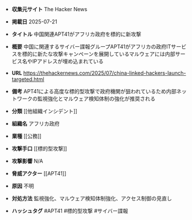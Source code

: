 - **収集元サイト**
The Hacker News

- **掲載日**
2025-07-21

- **タイトル**
中国関連APT41がアフリカ政府を標的に新攻撃

- **概要**
中国に関連するサイバー諜報グループAPT41がアフリカの政府ITサービスを標的に新たな攻撃キャンペーンを展開しているマルウェアには内部サービス名やIPアドレスが埋め込まれている

- **URL**
https://thehackernews.com/2025/07/china-linked-hackers-launch-targeted.html

- **備考**
APT41による高度な標的型攻撃で政府機関が狙われているため内部ネットワークの監視強化とマルウェア検知体制の強化が推奨される

- **分類**
[[他組織インシデント]]

- **組織名**
アフリカ政府

- **業種**
[[公務]]

- **攻撃手口**
[[標的型攻撃]]

- **攻撃影響**
N/A

- **脅威アクター**
[[APT41]]

- **原因**
不明

- **対処方法**
監視強化、マルウェア検知体制強化、アクセス制御の見直し

- **ハッシュタグ**
#APT41 #標的型攻撃 #サイバー諜報
